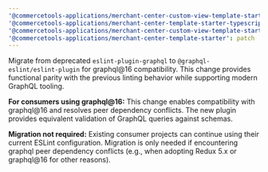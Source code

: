 ```yaml
---
'@commercetools-applications/merchant-center-custom-view-template-starter-typescript': patch
'@commercetools-applications/merchant-center-template-starter-typescript': patch
'@commercetools-applications/merchant-center-custom-view-template-starter': patch
'@commercetools-applications/merchant-center-template-starter': patch
---
```


Migrate from deprecated `eslint-plugin-graphql` to `@graphql-eslint/eslint-plugin` for graphql@16 compatibility. This change provides functional parity with the previous linting behavior while supporting modern GraphQL tooling.

**For consumers using graphql@16:** This change enables compatibility with graphql@16 and resolves peer dependency conflicts. The new plugin provides equivalent validation of GraphQL queries against schemas.

**Migration not required:** Existing consumer projects can continue using their current ESLint configuration. Migration is only needed if encountering graphql peer dependency conflicts (e.g., when adopting Redux 5.x or graphql@16 for other reasons).
